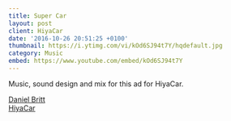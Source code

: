 ```yaml
---
title: Super Car
layout: post
client: HiyaCar
date: '2016-10-26 20:51:25 +0100'
thumbnail: https://i.ytimg.com/vi/kOd6SJ94t7Y/hqdefault.jpg
category: Music
embed: https://www.youtube.com/embed/kOd6SJ94t7Y
---
```


Music, sound design and mix for this ad for HiyaCar.

[Daniel Britt](http://www.danielbritt.co.uk/)  
[HiyaCar](http://www.hiyacar.co.uk/)
